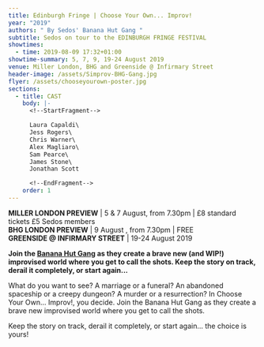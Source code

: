 ```yaml
---
title: Edinburgh Fringe | Choose Your Own... Improv!
year: "2019"
authors: " By Sedos' Banana Hut Gang "
subtitle: Sedos on tour to the EDINBURGH FRINGE FESTIVAL
showtimes:
  - time: 2019-08-09 17:32+01:00
showtime-summary: 5, 7, 9, 19-24 August 2019
venue: Miller London, BHG and Greenside @ Infirmary Street
header-image: /assets/Simprov-BHG-Gang.jpg
flyer: /assets/chooseyourown-poster.jpg
sections:
  - title: CAST
    body: |-
      <!--StartFragment-->

      Laura Capaldi\
      Jess Rogers\
      Chris Warner\
      Alex Magliaro\
      Sam Pearce\
      James Stone\
      Jonathan Scott

      <!--EndFragment-->
    order: 1
---
```

**MILLER LONDON PREVIEW** | 5 & 7 August, from 7.30pm | £8 standard tickets £5 Sedos members\
**BHG LONDON PREVIEW** | 9 August , from 7.30pm | FREE\
**GREENSIDE @ INFIRMARY STREET** | 19-24 August 2019

**Join the [Banana Hut Gang](https://sedos.l3v5y.co.uk/regular-events/simprov) as they create a brave new (and WIP!) improvised world where you get to call the shots. Keep the story on track, derail it completely, or start again...**

What do you want to see? A marriage or a funeral? An abandoned spaceship or a creepy dungeon? A murder or a resurrection? In Choose Your Own... Improv!, you decide. Join the Banana Hut Gang as they create a brave new improvised world where you get to call the shots.

Keep the story on track, derail it completely, or start again... the choice is yours!